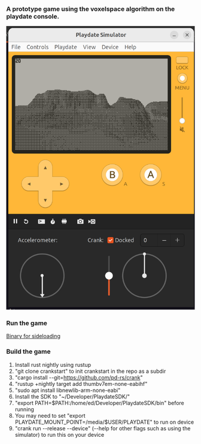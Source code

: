 ### A prototype game using the voxelspace algorithm on the playdate console.

[![Video of game running on playdate](screenshot.png "Youtube")](https://www.youtube.com/shorts/y_pQka3OMNY)

### Run the game
[Binary for sideloading](<https://github.com/webmobster/voxelspaceplaydate/raw/master/Voxel%20Space%20Playdate.pdx.zip>)

### Build the game
1. Install rust nightly using rustup
2. "git clone crankstart" to init crankstart in the repo as a subdir
3. "cargo install --git=https://github.com/pd-rs/crank"
4. "rustup +nightly target add thumbv7em-none-eabihf"
5. "sudo apt install libnewlib-arm-none-eabi"
6. Install the SDK to "~/Developer/PlaydateSDK/"
7. "export PATH=$PATH:/home/ed/Developer/PlaydateSDK/bin" before running
8. You may need to set "export PLAYDATE_MOUNT_POINT=/media/$USER/PLAYDATE" to run on device
9. "crank run --release --device" (--help for other flags such as using the simulator) to run this on your device
